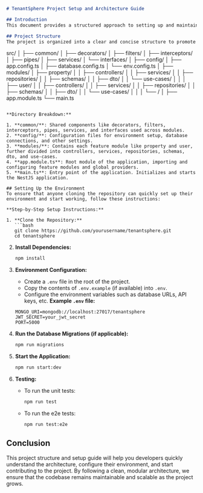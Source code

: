 ```markdown
# TenantSphere Project Setup and Architecture Guide

## Introduction
This document provides a structured approach to setting up and maintaining the TenantSphere project using NestJS with MongoDB. By following a clean and modular architecture, the codebase remains maintainable, scalable, and easy for team members to understand and contribute to.

## Project Structure
The project is organized into a clear and concise structure to promote maintainability and scalability. The main directories are as follows:

```
src/
│
├── common/
│   ├── decorators/
│   ├── filters/
│   ├── interceptors/
│   ├── pipes/
│   ├── services/
│   └── interfaces/
│
├── config/
│   ├── app.config.ts
│   ├── database.config.ts
│   └── env.config.ts
│
├── modules/
│   ├── property/
│   │   ├── controllers/
│   │   ├── services/
│   │   ├── repositories/
│   │   ├── schemas/
│   │   ├── dto/
│   │   └── use-cases/
│   │
│   ├── user/
│   │   ├── controllers/
│   │   ├── services/
│   │   ├── repositories/
│   │   ├── schemas/
│   │   ├── dto/
│   │   └── use-cases/
│   │
│   └── <other-modules>/
│
├── app.module.ts
└── main.ts
```

**Directory Breakdown:**

1. **common/**: Shared components like decorators, filters, interceptors, pipes, services, and interfaces used across modules.
2. **config/**: Configuration files for environment setup, database connections, and other settings.
3. **modules/**: Contains each feature module like property and user, further divided into controllers, services, repositories, schemas, dto, and use-cases.
4. **app.module.ts**: Root module of the application, importing and configuring feature modules and global providers.
5. **main.ts**: Entry point of the application. Initializes and starts the NestJS application.

## Setting Up the Environment
To ensure that anyone cloning the repository can quickly set up their environment and start working, follow these instructions:

**Step-by-Step Setup Instructions:**

1. **Clone the Repository:**
   ```bash
   git clone https://github.com/yourusername/tenantsphere.git
   cd tenantsphere
   ```

2. **Install Dependencies:**
   ```bash
   npm install
   ```

3. **Environment Configuration:**
   - Create a `.env` file in the root of the project.
   - Copy the contents of `.env.example` (if available) into `.env`.
   - Configure the environment variables such as database URLs, API keys, etc.
   **Example `.env` file:**

   ```
   MONGO_URI=mongodb://localhost:27017/tenantsphere
   JWT_SECRET=your_jwt_secret
   PORT=5000
   ```

4. **Run the Database Migrations (if applicable):**
   ```bash
   npm run migrations
   ```

5. **Start the Application:**
   ```bash
   npm run start:dev
   ```

6. **Testing:**
   - To run the unit tests:
     ```bash
     npm run test
     ```
   - To run the e2e tests:
     ```bash
     npm run test:e2e
     ```

## Conclusion
This project structure and setup guide will help you developers quickly understand the architecture, configure their environment, and start contributing to the project. By following a clean, modular architecture, we ensure that the codebase remains maintainable and scalable as the project grows. 
``` 
